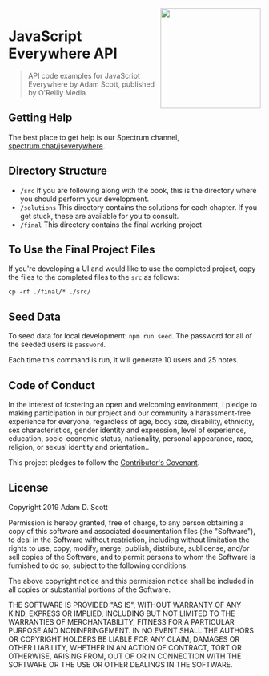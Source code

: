 <img src="https://www.jseverywhere.io/static/5120b041712340b6b6ac5133facdd792/fbe2f/cover.png" width="200" align="right" />

# JavaScript Everywhere API

> API code examples for JavaScript Everywhere by Adam Scott, published by O'Reilly Media

## Getting Help

The best place to get help is our Spectrum channel, [spectrum.chat/jseverywhere](https://spectrum.chat/jseverywhere).

## Directory Structure

- `/src` If you are following along with the book, this is the directory where you should perform your development.
- `/solutions` This directory contains the solutions for each chapter. If you get stuck, these are available for you to consult.
- `/final` This directory contains the final working project

## To Use the Final Project Files

If you're developing a UI and would like to use the completed project, copy the files to the completed files to the `src` as follows: 

```
cp -rf ./final/* ./src/
```

## Seed Data

To seed data for local development: `npm run seed`. The password for all of the seeded users is `password`.

Each time this command is run, it will generate 10 users and 25 notes.

## Code of Conduct

In the interest of fostering an open and welcoming environment, I pledge to making participation in our project and our community a harassment-free experience for everyone, regardless of age, body size, disability, ethnicity, sex characteristics, gender identity and expression, level of experience, education, socio-economic status, nationality, personal appearance, race, religion, or sexual identity and orientation..

This project pledges to follow the [Contributor's Covenant](http://contributor-covenant.org/version/1/4/).

## License

Copyright 2019 Adam D. Scott

Permission is hereby granted, free of charge, to any person obtaining a copy of this software and associated documentation files (the "Software"), to deal in the Software without restriction, including without limitation the rights to use, copy, modify, merge, publish, distribute, sublicense, and/or sell copies of the Software, and to permit persons to whom the Software is furnished to do so, subject to the following conditions:

The above copyright notice and this permission notice shall be included in all copies or substantial portions of the Software.

THE SOFTWARE IS PROVIDED "AS IS", WITHOUT WARRANTY OF ANY KIND, EXPRESS OR IMPLIED, INCLUDING BUT NOT LIMITED TO THE WARRANTIES OF MERCHANTABILITY, FITNESS FOR A PARTICULAR PURPOSE AND NONINFRINGEMENT. IN NO EVENT SHALL THE AUTHORS OR COPYRIGHT HOLDERS BE LIABLE FOR ANY CLAIM, DAMAGES OR OTHER LIABILITY, WHETHER IN AN ACTION OF CONTRACT, TORT OR OTHERWISE, ARISING FROM, OUT OF OR IN CONNECTION WITH THE SOFTWARE OR THE USE OR OTHER DEALINGS IN THE SOFTWARE.
